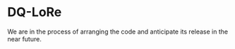 # DQ-LoRe
We are in the process of arranging the code and anticipate its release in the near future.
